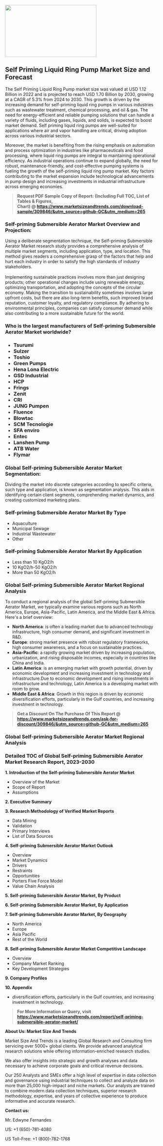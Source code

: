 <p><img class="alignnone size-medium wp-image-20088" src="https://ffe5etoiles.com/wp-content/uploads/2024/12/MST1-300x171.png" alt="" width="300" height="171" /></p><h2>Self Priming Liquid Ring Pump Market Size and Forecast</h2><p>The Self Priming Liquid Ring Pump market size was valued at USD 1.12 Billion in 2022 and is projected to reach USD 1.70 Billion by 2030, growing at a CAGR of 5.3% from 2024 to 2030. This growth is driven by the increasing demand for self-priming liquid ring pumps in various industries such as wastewater treatment, chemical processing, and oil & gas. The need for energy-efficient and reliable pumping solutions that can handle a variety of fluids, including gases, liquids, and solids, is expected to boost market demand. Self priming liquid ring pumps are well-suited for applications where air and vapor handling are critical, driving adoption across various industrial sectors.</p><p>Moreover, the market is benefiting from the rising emphasis on automation and process optimization in industries like pharmaceuticals and food processing, where liquid ring pumps are integral to maintaining operational efficiency. As industrial operations continue to expand globally, the need for robust, maintenance-friendly, and cost-effective pumping systems is fueling the growth of the self-priming liquid ring pump market. Key factors contributing to the market expansion include technological advancements in pump design and increasing investments in industrial infrastructure across emerging economies.</p></p><blockquote id="" class=""><strong>Request PDF Sample Copy of Report: (Including Full TOC, List of Tables &amp; Figures, Chart)&nbsp;@&nbsp;<strong><a href="https://www.marketsizeandtrends.com/download-sample/309846/&utm_source=github-GC&utm_medium=265" target="_blank">https://www.marketsizeandtrends.com/download-sample/309846/&utm_source=github-GC&utm_medium=265</a></strong></strong></blockquote><h3 id="" class="">Self-priming Submersible Aerator Market&nbsp;Overview and Projection:</h3><p id="" class="">Using a deliberate segmentation technique, the Self-priming Submersible Aerator Market research study provides a comprehensive analysis of multiple market segments, including application, type, and location. This method gives readers a comprehensive grasp of the factors that help and hurt each industry in order to satisfy the high standards of industry stakeholders. <br /> <br />Implementing sustainable practices involves more than just designing products; other operational changes include using renewable energy, optimizing transportation, and adopting the concepts of the circular economy. Making the transition to sustainability sometimes involves large upfront costs, but there are also long-term benefits, such improved brand reputation, customer loyalty, and regulatory compliance. By adhering to environmental principles, companies can satisfy consumer demand while also contributing to a more sustainable future for the world.</p><h3 id="" class="">Who is the largest manufacturers of&nbsp;Self-priming Submersible Aerator Market worldwide?</h3><h3 class=""><p><ul><li>Tsurumi </li><li> Sulzer </li><li> Toshio </li><li> Green Pumps </li><li> Hena Lona Electric </li><li> GSD Industrial </li><li> HCP </li><li> Frings </li><li> Zenit </li><li> CRI </li><li> JUNG Pumpen </li><li> Fluence </li><li> Blowtac </li><li> SCM Tecnologie </li><li> SFA enviro </li><li> Entec </li><li> Lanshen Pump </li><li> ATB Water </li><li> Flymar</li></ul></p></h3><h3 id="" class="">Global&nbsp;Self-priming Submersible Aerator Market Segmentation:</h3><p id="" class="">Dividing the market into discrete categories according to specific criteria, such type and application, is known as segmentation analysis. This aids in identifying certain client segments, comprehending market dynamics, and creating customized marketing plans.</p><h3 id="" class="">Self-priming Submersible Aerator Market&nbsp;By Type</h3><p><p><ul><li>Aquaculture</li><li> Municipal Sewage</li><li> Industrial Wastewater</li><li> Other</p></li></ul></p></p><h3 id="" class="">Self-priming Submersible Aerator Market&nbsp;By Application</h3><p class=""><p><ul><li>Less than 10 KgO2/h</li><li> 10 KgO2/h-50 KgO2/h</li><li> More than 50 KgO2/h</li></ul></p></p><h3 id="" class="">Global Self-priming Submersible Aerator Market Regional Analysis</h3><p id="" class="">To conduct a regional analysis of the global Self-priming Submersible Aerator Market, we typically examine various regions such as North America, Europe, Asia-Pacific, Latin America, and the Middle East &amp; Africa. Here's a brief overview:</p><ul><li><strong>North America</strong>: is often a leading market due to advanced technology infrastructure, high consumer demand, and significant investment in R&amp;D.</li><li><strong>Europe</strong>: strong market presence with robust regulatory frameworks, high consumer awareness, and a focus on sustainable practices.</li><li><strong>Asia-Pacific</strong>: a rapidly growing market driven by increasing population, urbanization, and rising disposable incomes, especially in countries like China and India.</li><li><strong>Latin America</strong>: is an emerging market with growth potential, driven by economic development and increasing investment in technology and infrastructure.Due to economic development and rising investments in infrastructure and technology, Latin America is a developing market with room to grow.</li><li><strong>Middle East &amp; Africa</strong>: Growth in this region is driven by economic diversification efforts, particularly in the Gulf countries, and increasing investment in technology.</li></ul><blockquote id="" class=""><strong>Get a Discount On The Purchase Of This Report @ <strong><a href="https://www.marketsizeandtrends.com/ask-for-discount/309846/&utm_source=github-GC&utm_medium=265" target="_blank">https://www.marketsizeandtrends.com/ask-for-discount/309846/&utm_source=github-GC&utm_medium=265</a></strong></strong></blockquote><h3 id="" class="">Global Self-priming Submersible Aerator Market Regional Analysis</h3><h3 id="" class="">Detailed TOC of Global Self-priming Submersible Aerator Market Research Report, 2023-2030</h3><p id="" class=""><strong>1. Introduction of the Self-priming Submersible Aerator Market</strong></p><ul><li>Overview of the Market</li><li>Scope of Report</li><li>Assumptions</li></ul><p id="" class=""><strong>2. Executive Summary</strong></p><p id="" class=""><strong>3. Research Methodology of Verified Market Reports</strong></p><ul><li>Data Mining</li><li>Validation</li><li>Primary Interviews</li><li>List of Data Sources</li></ul><p id="" class=""><strong>4. Self-priming Submersible Aerator Market Outlook</strong></p><ul><li>Overview</li><li>Market Dynamics</li><li>Drivers</li><li>Restraints</li><li>Opportunities</li><li>Porters Five Force Model</li><li>Value Chain Analysis</li></ul><p id="" class=""><strong>5. Self-priming Submersible Aerator Market, By Product</strong></p><p id="" class=""><strong>6. Self-priming Submersible Aerator Market, By Application</strong></p><p id="" class=""><strong>7. Self-priming Submersible Aerator Market, By Geography</strong></p><ul><li>North America</li><li>Europe</li><li>Asia Pacific</li><li>Rest of the World</li></ul><p id="" class=""><strong>8. Self-priming Submersible Aerator Market Competitive Landscape</strong></p><ul><li>Overview</li><li>Company Market Ranking</li><li>Key Development Strategies</li></ul><p id="" class=""><strong>9. Company Profiles</strong></p><p id="" class=""><strong>10. Appendix</strong></p><ul><li>diversification efforts, particularly in the Gulf countries, and increasing investment in technology.</li></ul><blockquote id="" class=""><strong>For More Information or Query, visit <strong><strong><a href="https://www.marketsizeandtrends.com/report/self-priming-submersible-aerator-market/" target="_blank">https://www.marketsizeandtrends.com/report/self-priming-submersible-aerator-market/</a></strong></strong></strong></blockquote><p id="" class=""><strong>About Us: Market Size And Trends</strong></p><p id="" class="">Market Size And Trends is a leading Global Research and Consulting firm servicing over 5000+ global clients. We provide advanced analytical research solutions while offering information-enriched research studies.</p><p id="" class="">We also offer insights into strategic and growth analyses and data necessary to achieve corporate goals and critical revenue decisions.</p><p id="" class="">Our 250 Analysts and SMEs offer a high level of expertise in data collection and governance using industrial techniques to collect and analyze data on more than 25,000 high-impact and niche markets. Our analysts are trained to combine modern data collection techniques, superior research methodology, expertise, and years of collective experience to produce informative and accurate research.</p><p id="" class=""><strong>Contact us:</strong></p><p id="" class="">Mr. Edwyne Fernandes</p><p id="" class="">US: +1 (650)-781-4080</p><p id="" class="">US Toll-Free: +1 (800)-782-1768</p>
